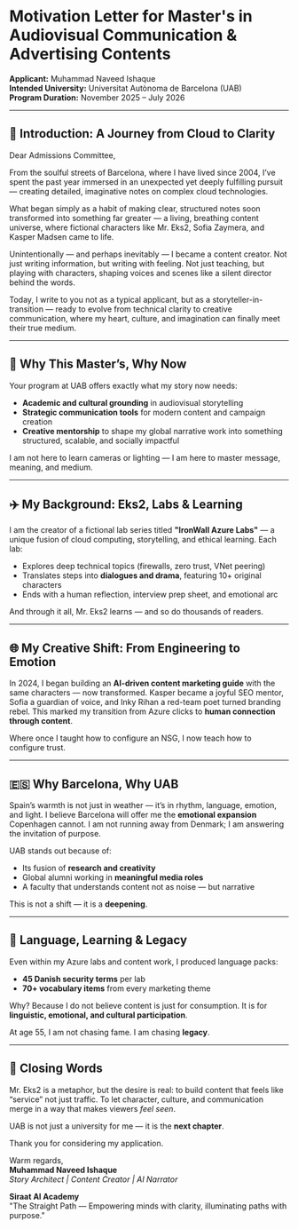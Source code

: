 
# Motivation Letter for Master's in Audiovisual Communication & Advertising Contents

**Applicant:** Muhammad Naveed Ishaque  
**Intended University:** Universitat Autònoma de Barcelona (UAB)  
**Program Duration:** November 2025 – July 2026  

---

## 🌟 Introduction: A Journey from Cloud to Clarity

Dear Admissions Committee,

From the soulful streets of Barcelona, where I have lived since 2004, I’ve spent the past year immersed in an unexpected yet deeply fulfilling pursuit — creating detailed, imaginative notes on complex cloud technologies.

What began simply as a habit of making clear, structured notes soon transformed into something far greater — a living, breathing content universe, where fictional characters like Mr. Eks2, Sofia Zaymera, and Kasper Madsen came to life.

Unintentionally — and perhaps inevitably — I became a content creator.
Not just writing information, but writing with feeling.
Not just teaching, but playing with characters, shaping voices and scenes like a silent director behind the words.

Today, I write to you not as a typical applicant, but as a storyteller-in-transition — ready to evolve from technical clarity to creative communication, where my heart, culture, and imagination can finally meet their true medium.



---

## 🚀 Why This Master’s, Why Now

Your program at UAB offers exactly what my story now needs:

- **Academic and cultural grounding** in audiovisual storytelling  
- **Strategic communication tools** for modern content and campaign creation  
- **Creative mentorship** to shape my global narrative work into something structured, scalable, and socially impactful  

I am not here to learn cameras or lighting — I am here to master message, meaning, and medium.

---

## ✈️ My Background: Eks2, Labs & Learning

I am the creator of a fictional lab series titled **"IronWall Azure Labs"** — a unique fusion of cloud computing, storytelling, and ethical learning. Each lab:

- Explores deep technical topics (firewalls, zero trust, VNet peering)  
- Translates steps into **dialogues and drama**, featuring 10+ original characters  
- Ends with a human reflection, interview prep sheet, and emotional arc  

And through it all, Mr. Eks2 learns — and so do thousands of readers.

---

## 🌐 My Creative Shift: From Engineering to Emotion

In 2024, I began building an **AI-driven content marketing guide** with the same characters — now transformed. Kasper became a joyful SEO mentor, Sofia a guardian of voice, and Inky Rihan a red-team poet turned branding rebel. This marked my transition from Azure clicks to **human connection through content**.

Where once I taught how to configure an NSG, I now teach how to configure trust.

---

## 🇪🇸 Why Barcelona, Why UAB

Spain’s warmth is not just in weather — it’s in rhythm, language, emotion, and light. I believe Barcelona will offer me the **emotional expansion** Copenhagen cannot. I am not running away from Denmark; I am answering the invitation of purpose.

UAB stands out because of:

- Its fusion of **research and creativity**  
- Global alumni working in **meaningful media roles**  
- A faculty that understands content not as noise — but narrative  

This is not a shift — it is a **deepening**.

---

## 📖 Language, Learning & Legacy

Even within my Azure labs and content work, I produced language packs:

- **45 Danish security terms** per lab  
- **70+ vocabulary items** from every marketing theme  

Why? Because I do not believe content is just for consumption. It is for **linguistic, emotional, and cultural participation**.

At age 55, I am not chasing fame. I am chasing **legacy**.

---

## 💜 Closing Words

Mr. Eks2 is a metaphor, but the desire is real: to build content that feels like “service” not just traffic. To let character, culture, and communication merge in a way that makes viewers *feel seen*.

UAB is not just a university for me — it is the **next chapter**.

Thank you for considering my application.

Warm regards,  
**Muhammad Naveed Ishaque**  
*Story Architect | Content Creator | AI Narrator*  

**Siraat AI Academy**  
"The Straight Path — Empowering minds with clarity, illuminating paths with purpose."  
